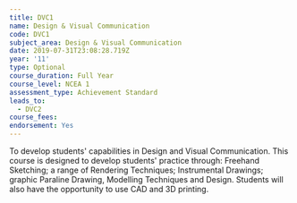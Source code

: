 ```yaml
---
title: DVC1
name: Design & Visual Communication
code: DVC1
subject_area: Design & Visual Communication
date: 2019-07-31T23:08:28.719Z
year: '11'
type: Optional
course_duration: Full Year
course_level: NCEA 1
assessment_type: Achievement Standard
leads_to:
  - DVC2
course_fees:
endorsement: Yes
---
```

To develop students' capabilities in Design and Visual Communication. This course is designed to develop students' practice through: Freehand Sketching; a range of Rendering Techniques; Instrumental Drawings; graphic Paraline Drawing, Modelling Techniques and Design. Students will also have the opportunity to use CAD and 3D printing.
